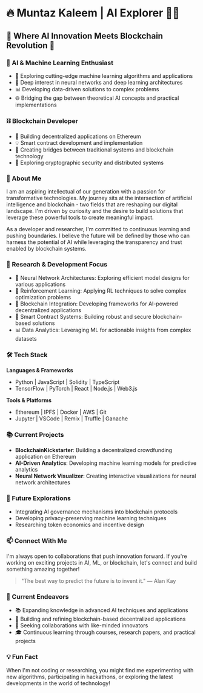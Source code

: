 # 🔥 Muntaz Kaleem | AI Explorer 🥷🏼

## 🚀 Where AI Innovation Meets Blockchain Revolution 🚀

### 🧠 AI & Machine Learning Enthusiast
- 🤖 Exploring cutting-edge machine learning algorithms and applications
- 🔬 Deep interest in neural networks and deep learning architectures
- 📊 Developing data-driven solutions to complex problems
- 🌐 Bridging the gap between theoretical AI concepts and practical implementations

### ⛓️ Blockchain Developer
- 🔗 Building decentralized applications on Ethereum
- 💡 Smart contract development and implementation
- 🌉 Creating bridges between traditional systems and blockchain technology
- 🔐 Exploring cryptographic security and distributed systems

### 🔭 About Me
I am an aspiring intellectual of our generation with a passion for transformative technologies. My journey sits at the intersection of artificial intelligence and blockchain - two fields that are reshaping our digital landscape. I'm driven by curiosity and the desire to build solutions that leverage these powerful tools to create meaningful impact.

As a developer and researcher, I'm committed to continuous learning and pushing boundaries. I believe the future will be defined by those who can harness the potential of AI while leveraging the transparency and trust enabled by blockchain systems.

### 🔬 Research & Development Focus
- 🧠 Neural Network Architectures: Exploring efficient model designs for various applications
- 🔄 Reinforcement Learning: Applying RL techniques to solve complex optimization problems
- 🔗 Blockchain Integration: Developing frameworks for AI-powered decentralized applications
- 📱 Smart Contract Systems: Building robust and secure blockchain-based solutions
- 📊 Data Analytics: Leveraging ML for actionable insights from complex datasets

### 🛠️ Tech Stack
**Languages & Frameworks**
- Python | JavaScript | Solidity | TypeScript
- TensorFlow | PyTorch | React | Node.js | Web3.js

**Tools & Platforms**
- Ethereum | IPFS | Docker | AWS | Git
- Jupyter | VSCode | Remix | Truffle | Ganache

### 📚 Current Projects
- **BlockchainKickstarter**: Building a decentralized crowdfunding application on Ethereum
- **AI-Driven Analytics**: Developing machine learning models for predictive analytics
- **Neural Network Visualizer**: Creating interactive visualizations for neural network architectures

### 🔮 Future Explorations
- Integrating AI governance mechanisms into blockchain protocols
- Developing privacy-preserving machine learning techniques
- Researching token economics and incentive design

### 📫 Connect With Me
I'm always open to collaborations that push innovation forward. If you're working on exciting projects in AI, ML, or blockchain, let's connect and build something amazing together!

> "The best way to predict the future is to invent it." — Alan Kay

### 🌱 Current Endeavors
- 📚 Expanding knowledge in advanced AI techniques and applications
- 🔧 Building and refining blockchain-based decentralized applications
- 🤝 Seeking collaborations with like-minded innovators
- 🎓 Continuous learning through courses, research papers, and practical projects

### 💡 Fun Fact
When I'm not coding or researching, you might find me experimenting with new algorithms, participating in hackathons, or exploring the latest developments in the world of technology!
